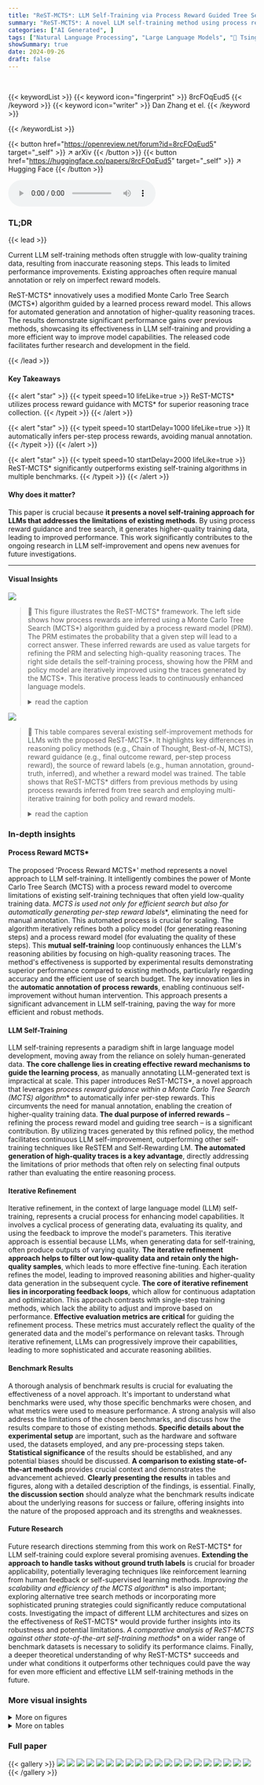 ```yaml
---
title: "ReST-MCTS*: LLM Self-Training via Process Reward Guided Tree Search"
summary: "ReST-MCTS*: A novel LLM self-training method using process reward guided tree search, outperforming existing methods by generating higher-quality reasoning traces for improved model accuracy."
categories: ["AI Generated", ]
tags: ["Natural Language Processing", "Large Language Models", "🏢 Tsinghua University",]
showSummary: true
date: 2024-09-26
draft: false
---
```


<br>

{{< keywordList >}}
{{< keyword icon="fingerprint" >}} 8rcFOqEud5 {{< /keyword >}}
{{< keyword icon="writer" >}} Dan Zhang et el. {{< /keyword >}}
 
{{< /keywordList >}}

{{< button href="https://openreview.net/forum?id=8rcFOqEud5" target="_self" >}}
↗ arXiv
{{< /button >}}
{{< button href="https://huggingface.co/papers/8rcFOqEud5" target="_self" >}}
↗ Hugging Face
{{< /button >}}



<audio controls>
    <source src="https://ai-paper-reviewer.com/8rcFOqEud5/podcast.wav" type="audio/wav">
    Your browser does not support the audio element.
</audio>


### TL;DR


{{< lead >}}

Current LLM self-training methods often struggle with low-quality training data, resulting from inaccurate reasoning steps. This leads to limited performance improvements.  Existing approaches often require manual annotation or rely on imperfect reward models. 

ReST-MCTS* innovatively uses a modified Monte Carlo Tree Search (MCTS*) algorithm guided by a learned process reward model. This allows for automated generation and annotation of higher-quality reasoning traces. The results demonstrate significant performance gains over previous methods, showcasing its effectiveness in LLM self-training and providing a more efficient way to improve model capabilities.  The released code facilitates further research and development in the field.

{{< /lead >}}


#### Key Takeaways

{{< alert "star" >}}
{{< typeit speed=10 lifeLike=true >}} ReST-MCTS* utilizes process reward guidance with MCTS* for superior reasoning trace collection. {{< /typeit >}}
{{< /alert >}}

{{< alert "star" >}}
{{< typeit speed=10 startDelay=1000 lifeLike=true >}} It automatically infers per-step process rewards, avoiding manual annotation. {{< /typeit >}}
{{< /alert >}}

{{< alert "star" >}}
{{< typeit speed=10 startDelay=2000 lifeLike=true >}} ReST-MCTS* significantly outperforms existing self-training algorithms in multiple benchmarks. {{< /typeit >}}
{{< /alert >}}

#### Why does it matter?
This paper is crucial because **it presents a novel self-training approach for LLMs that addresses the limitations of existing methods**. By using process reward guidance and tree search, it generates higher-quality training data, leading to improved performance. This work significantly contributes to the ongoing research in LLM self-improvement and opens new avenues for future investigations.

------
#### Visual Insights



![](https://ai-paper-reviewer.com/8rcFOqEud5/figures_3_1.jpg)

> 🔼 This figure illustrates the ReST-MCTS* framework. The left side shows how process rewards are inferred using a Monte Carlo Tree Search (MCTS*) algorithm guided by a process reward model (PRM).  The PRM estimates the probability that a given step will lead to a correct answer. These inferred rewards are used as value targets for refining the PRM and selecting high-quality reasoning traces. The right side details the self-training process, showing how the PRM and policy model are iteratively improved using the traces generated by the MCTS*. This iterative process leads to continuously enhanced language models.
> <details>
> <summary>read the caption</summary>
> Figure 1: The left part presents the process of inferring process rewards and how we conduct process reward guide tree-search. The right part denotes the self-training of both the process reward model and the policy model.
> </details>





![](https://ai-paper-reviewer.com/8rcFOqEud5/tables_1_1.jpg)

> 🔼 This table compares several existing self-improvement methods for LLMs with the proposed ReST-MCTS*.  It highlights key differences in reasoning policy methods (e.g., Chain of Thought, Best-of-N, MCTS), reward guidance (e.g., final outcome reward, per-step process reward), the source of reward labels (e.g., human annotation, ground-truth, inferred), and whether a reward model was trained.  The table shows that ReST-MCTS* differs from previous methods by using process rewards inferred from tree search and employing multi-iterative training for both policy and reward models.
> <details>
> <summary>read the caption</summary>
> Table 1: Key differences between existing self-improvement methods and our approach. Train refers to whether to train a reward model.
> </details>





### In-depth insights


#### Process Reward MCTS*
The proposed 'Process Reward MCTS*' method represents a novel approach to LLM self-training.  It intelligently combines the power of Monte Carlo Tree Search (MCTS) with a process reward model to overcome limitations of existing self-training techniques that often yield low-quality training data.  **MCTS* is used not only for efficient search but also for automatically generating per-step reward labels**, eliminating the need for manual annotation.  This automated process is crucial for scaling.  The algorithm iteratively refines both a policy model (for generating reasoning steps) and a process reward model (for evaluating the quality of these steps). This **mutual self-training** loop continuously enhances the LLM's reasoning abilities by focusing on high-quality reasoning traces.  The method's effectiveness is supported by experimental results demonstrating superior performance compared to existing methods, particularly regarding accuracy and the efficient use of search budget. The key innovation lies in the **automatic annotation of process rewards**, enabling continuous self-improvement without human intervention. This approach presents a significant advancement in LLM self-training, paving the way for more efficient and robust methods.

#### LLM Self-Training
LLM self-training represents a paradigm shift in large language model development, moving away from the reliance on solely human-generated data.  **The core challenge lies in creating effective reward mechanisms to guide the learning process**, as manually annotating LLM-generated text is impractical at scale.  This paper introduces ReST-MCTS*, a novel approach that leverages **process reward guidance within a Monte Carlo Tree Search (MCTS*) algorithm** to automatically infer per-step rewards.  This circumvents the need for manual annotation, enabling the creation of higher-quality training data.  **The dual purpose of inferred rewards** – refining the process reward model and guiding tree search – is a significant contribution.  By utilizing traces generated by this refined policy, the method facilitates continuous LLM self-improvement, outperforming other self-training techniques like ReSTEM and Self-Rewarding LM.  **The automated generation of high-quality traces is a key advantage**, directly addressing the limitations of prior methods that often rely on selecting final outputs rather than evaluating the entire reasoning process.

#### Iterative Refinement
Iterative refinement, in the context of large language model (LLM) self-training, represents a crucial process for enhancing model capabilities.  It involves a cyclical process of generating data, evaluating its quality, and using the feedback to improve the model's parameters. This iterative approach is essential because LLMs, when generating data for self-training, often produce outputs of varying quality. **The iterative refinement approach helps to filter out low-quality data and retain only the high-quality samples**, which leads to more effective fine-tuning. Each iteration refines the model, leading to improved reasoning abilities and higher-quality data generation in the subsequent cycle. **The core of iterative refinement lies in incorporating feedback loops**, which allow for continuous adaptation and optimization. This approach contrasts with single-step training methods, which lack the ability to adjust and improve based on performance. **Effective evaluation metrics are critical** for guiding the refinement process.  These metrics must accurately reflect the quality of the generated data and the model's performance on relevant tasks. Through iterative refinement, LLMs can progressively improve their capabilities, leading to more sophisticated and accurate reasoning abilities.

#### Benchmark Results
A thorough analysis of benchmark results is crucial for evaluating the effectiveness of a novel approach.  It's important to understand what benchmarks were used, why those specific benchmarks were chosen, and what metrics were used to measure performance. A strong analysis will also address the limitations of the chosen benchmarks, and discuss how the results compare to those of existing methods.  **Specific details about the experimental setup** are important, such as the hardware and software used, the datasets employed, and any pre-processing steps taken.  **Statistical significance** of the results should be established, and any potential biases should be discussed.  **A comparison to existing state-of-the-art methods** provides crucial context and demonstrates the advancement achieved.  **Clearly presenting the results** in tables and figures, along with a detailed description of the findings, is essential. Finally, **the discussion section** should analyze what the benchmark results indicate about the underlying reasons for success or failure, offering insights into the nature of the proposed approach and its strengths and weaknesses.

#### Future Research
Future research directions stemming from this work on ReST-MCTS* for LLM self-training could explore several promising avenues. **Extending the approach to handle tasks without ground truth labels** is crucial for broader applicability, potentially leveraging techniques like reinforcement learning from human feedback or self-supervised learning methods.  **Improving the scalability and efficiency of the MCTS* algorithm** is also important; exploring alternative tree search methods or incorporating more sophisticated pruning strategies could significantly reduce computational costs.  Investigating the impact of different LLM architectures and sizes on the effectiveness of ReST-MCTS* would provide further insights into its robustness and potential limitations.  **A comparative analysis of ReST-MCTS* against other state-of-the-art self-training methods** on a wider range of benchmark datasets is necessary to solidify its performance claims. Finally, a deeper theoretical understanding of why ReST-MCTS* succeeds and under what conditions it outperforms other techniques could pave the way for even more efficient and effective LLM self-training methods in the future.


### More visual insights

<details>
<summary>More on figures
</summary>


![](https://ai-paper-reviewer.com/8rcFOqEud5/figures_7_1.jpg)

> 🔼 This figure compares the accuracy of different search methods (ReST-MCTS*, PRM+Best-of-N, ORM+Best-of-N, and Self-Consistency) on the MATH and SciBench datasets. The x-axis represents the average number of completion tokens used per question, which serves as a proxy for the computational budget. The y-axis shows the accuracy achieved by each method.  The figure demonstrates that ReST-MCTS* consistently outperforms the other methods across various budget levels, highlighting its efficiency in finding accurate solutions.
> <details>
> <summary>read the caption</summary>
> Figure 2: Accuracy of different searches on MATH and SciBench with varied sampling budget.
> </details>



![](https://ai-paper-reviewer.com/8rcFOqEud5/figures_7_2.jpg)

> 🔼 This figure compares the accuracy of different search methods (ReST-MCTS*, PRM+Best-of-N, ORM+Best-of-N, and Self-Consistency) on two datasets (MATH and SciBench) with varying completion token budgets.  It shows that ReST-MCTS* consistently outperforms other methods, particularly as the token budget increases.  The error bars represent the variability in accuracy across multiple runs for each method.
> <details>
> <summary>read the caption</summary>
> Figure 2: Accuracy of different searches on MATH and SciBench with varied sampling budget.
> </details>



![](https://ai-paper-reviewer.com/8rcFOqEud5/figures_22_1.jpg)

> 🔼 This figure illustrates the ReST-MCTS* framework. The left side shows how process rewards are inferred using a tree search algorithm (MCTS*) and used to guide the search process.  The right side illustrates the iterative self-training process for both the process reward model (PRM) and the policy model. The PRM learns to estimate the probability that a given step will lead to the correct answer, while the policy model learns to generate high-quality reasoning traces.  The interaction between these two models drives continuous improvement in the LLM's reasoning abilities.
> <details>
> <summary>read the caption</summary>
> Figure 1: The left part presents the process of inferring process rewards and how we conduct process reward guide tree-search. The right part denotes the self-training of both the process reward model and the policy model.
> </details>



![](https://ai-paper-reviewer.com/8rcFOqEud5/figures_23_1.jpg)

> 🔼 This figure shows a detailed illustration of the data generation process for the self-training framework. It consists of four stages: search, prune, verify, and infer reward & value. The search stage involves using MCTS* to explore the search space and generate multiple reasoning traces. The prune stage involves removing unfinished branches and those with incorrect final answers. The verify stage involves verifying the correctness of the remaining traces using string matching or LLM judging. Finally, the infer reward & value stage involves inferring the per-step process rewards and quality values for each step in the verified reasoning traces. These inferred rewards and values are then used to train the process reward and policy models.
> <details>
> <summary>read the caption</summary>
> Figure 4: Detailed process of new sample data generation for the self-training framework.
> </details>



![](https://ai-paper-reviewer.com/8rcFOqEud5/figures_25_1.jpg)

> 🔼 This figure compares the accuracy of different search methods (ReST-MCTS*, PRM+Best-of-N, ORM+Best-of-N, and Self-Consistency) on two datasets, MATH and SciBench.  The x-axis represents the average number of completion tokens used per question, indicating the computational cost of each method.  The y-axis shows the accuracy achieved by each method.  The figure demonstrates that ReST-MCTS* consistently outperforms other methods across different token budgets, highlighting its efficiency in finding accurate solutions.
> <details>
> <summary>read the caption</summary>
> Figure 2: Accuracy of different searches on MATH and SciBench with varied sampling budget.
> </details>



![](https://ai-paper-reviewer.com/8rcFOqEud5/figures_27_1.jpg)

> 🔼 This figure compares the proposed ReST-MCTS* self-training method with other existing methods such as RFT/STaR/ReSTEM, V-STaR, MATH-SHEPHERD, and Self-Rewarding.  It visually depicts the flow of each method, highlighting key components like the reasoning policy used (CoT, ToT, BoN, MCTS*), reward models (PRM, ORM), selection mechanisms (select), and fine-tuning steps (SFT).  The figure effectively illustrates the differences in how each approach generates training data and improves the language model.  ReST-MCTS* stands out by incorporating a value model guided MCTS* for automated per-step reward generation and improved trace selection, leading to a more efficient and effective self-training process.
> <details>
> <summary>read the caption</summary>
> Figure 6: Comparison between existing self-training methods with our proposed ReST-MCTS*. 
> </details>



![](https://ai-paper-reviewer.com/8rcFOqEud5/figures_28_1.jpg)

> 🔼 This figure illustrates the ReST-MCTS* framework. The left side shows how process rewards are inferred using Monte Carlo Tree Search (MCTS*) and used to guide the tree search.  The right side depicts the iterative self-training process for both the process reward model and the policy model, improving the accuracy and quality of reasoning traces over multiple iterations.
> <details>
> <summary>read the caption</summary>
> Figure 1: The left part presents the process of inferring process rewards and how we conduct process reward guide tree-search. The right part denotes the self-training of both the process reward model and the policy model.
> </details>



</details>




<details>
<summary>More on tables
</summary>


![](https://ai-paper-reviewer.com/8rcFOqEud5/tables_3_1.jpg)
> 🔼 This table presents the results of training policy and value models across multiple iterations using various self-training methods.  It compares the performance of ReST-MCTS* against ReSTEM and Self-Rewarding methods on three different LLM backbones (LLaMA-3-8B-Instruct, Mistral-7B: MetaMATH, and SciGLM-6B). The evaluation is zero-shot, with few-shot results provided as a baseline.  The table highlights the continuous improvement of ReST-MCTS* across iterations.
> <details>
> <summary>read the caption</summary>
> Table 2: Primary results by training both policy and value model for multiple iterations. For each backbone, different self-training approaches are conducted separately. This means each approach has its own generated train data and corresponding reward (value) model. Our evaluation is zero-shot only, the few-shot baseline only serves as a comparison.
> </details>

![](https://ai-paper-reviewer.com/8rcFOqEud5/tables_4_1.jpg)
> 🔼 This table presents the results of experiments comparing different self-training approaches across multiple iterations.  The approaches are evaluated using three different Large Language Model (LLM) backbones: LLaMA-3-8B-Instruct, Mistral-7B, and SciGLM-6B.  Each approach undergoes two iterations of self-training, and results are shown for zero-shot and few-shot evaluations. The metrics used include MATH, GPQA, Diamond, and CEval-Hard, providing a comprehensive comparison of the performance of different methods.
> <details>
> <summary>read the caption</summary>
> Table 2: Primary results by training both policy and value model for multiple iterations. For each backbone, different self-training approaches are conducted separately. This means each approach has its own generated train data and corresponding reward (value) model. Our evaluation is zero-shot only, the few-shot baseline only serves as a comparison.
> </details>

![](https://ai-paper-reviewer.com/8rcFOqEud5/tables_6_1.jpg)
> 🔼 This table presents the zero-shot and few-shot experimental results of three different LLMs (LLaMA-3-8B-Instruct, Mistral-7B: MetaMATH, and SciGLM-6B) across various self-training methods (ReSTEM, Self-Rewarding, and ReST-MCTS*) over two iterations.  It shows how each self-training method performs on MATH, GPQA, Diamond, and CEval-Hard benchmarks and highlights the continuous improvement of ReST-MCTS* across iterations.
> <details>
> <summary>read the caption</summary>
> Table 2: Primary results by training both policy and value model for multiple iterations. For each backbone, different self-training approaches are conducted separately. This means each approach has its own generated train data and corresponding reward (value) model. Our evaluation is zero-shot only, the few-shot baseline only serves as a comparison.
> </details>

![](https://ai-paper-reviewer.com/8rcFOqEud5/tables_7_1.jpg)
> 🔼 This table compares the accuracy of different verification methods (Self-Consistency, Outcome Reward Model, Self-Consistency + Outcome Reward Model, MATH-SHEPHERD, Self-Consistency + MATH-SHEPHERD, and Self-Consistency + ReST-MCTS*) on two datasets (GSM8K and MATH500).  Each method's accuracy is evaluated based on 256 outputs.  The table highlights the superior performance of ReST-MCTS* in achieving higher accuracy on both datasets.
> <details>
> <summary>read the caption</summary>
> Table 3: Accuracy of different verifiers on GSM8K test set and MATH500. SC: Self-Consistency, MS: MATH-SHEPHERD. Verification is based on 256 outputs.
> </details>

![](https://ai-paper-reviewer.com/8rcFOqEud5/tables_8_1.jpg)
> 🔼 This table presents the results of training both the policy and value models for multiple iterations using different self-training methods.  The performance is evaluated using zero-shot settings on several benchmarks, comparing against a few-shot baseline.  Each self-training method uses its own generated training data and corresponding reward model.
> <details>
> <summary>read the caption</summary>
> Table 2: Primary results by training both policy and value model for multiple iterations. For each backbone, different self-training approaches are conducted separately. This means each approach has its own generated train data and corresponding reward (value) model. Our evaluation is zero-shot only, the few-shot baseline only serves as a comparison.
> </details>

![](https://ai-paper-reviewer.com/8rcFOqEud5/tables_16_1.jpg)
> 🔼 This table compares the proposed ReST-MCTS* approach with existing LLM self-improvement methods such as STaR, ReSTEM, RFT, and V-STaR.  The comparison highlights key differences in reasoning policies (e.g., whether they use chain-of-thought, best-of-N, or Monte Carlo Tree Search), reward guidance (type of reward signals used), and whether a reward model is trained. ReST-MCTS* is shown to be unique in its use of process reward guidance with MCTS* for collecting high-quality reasoning traces.
> <details>
> <summary>read the caption</summary>
> Table 1: Key differences between existing self-improvement methods and our approach. Train refers to whether to train a reward model.
> </details>

![](https://ai-paper-reviewer.com/8rcFOqEud5/tables_25_1.jpg)
> 🔼 This table presents the average running time, in seconds, for four different reasoning methods: CoT + SC, ORM + BoN, PRM + BoN, and MCTS*.  The times are broken down for MATH problems.  It highlights the computational cost differences between the methods, showing that MCTS* requires significantly more time than the others.
> <details>
> <summary>read the caption</summary>
> Table 6: The average running time of different algorithms (under our basic experiment settings) on a single question.
> </details>

![](https://ai-paper-reviewer.com/8rcFOqEud5/tables_26_1.jpg)
> 🔼 This table presents a comparison of the overall performance of three different reasoning methods (CoT, ToT, and ReST-MCTS*) on the SciEval benchmark.  The results are broken down by four parts of the benchmark (Part I, Part II, Part III, Part IV) and an overall average.  The table shows the performance of these methods using two different large language models (LLMs): GLM4 and GPT-3.5-Turbo.  The purpose is to demonstrate the superior performance of the ReST-MCTS* method compared to other more traditional reasoning methods.
> <details>
> <summary>read the caption</summary>
> Table 8: Overall performance comparison with representative models on SciEval.
> </details>

</details>




### Full paper

{{< gallery >}}
<img src="https://ai-paper-reviewer.com/8rcFOqEud5/1.png" class="grid-w50 md:grid-w33 xl:grid-w25" />
<img src="https://ai-paper-reviewer.com/8rcFOqEud5/2.png" class="grid-w50 md:grid-w33 xl:grid-w25" />
<img src="https://ai-paper-reviewer.com/8rcFOqEud5/3.png" class="grid-w50 md:grid-w33 xl:grid-w25" />
<img src="https://ai-paper-reviewer.com/8rcFOqEud5/4.png" class="grid-w50 md:grid-w33 xl:grid-w25" />
<img src="https://ai-paper-reviewer.com/8rcFOqEud5/5.png" class="grid-w50 md:grid-w33 xl:grid-w25" />
<img src="https://ai-paper-reviewer.com/8rcFOqEud5/6.png" class="grid-w50 md:grid-w33 xl:grid-w25" />
<img src="https://ai-paper-reviewer.com/8rcFOqEud5/7.png" class="grid-w50 md:grid-w33 xl:grid-w25" />
<img src="https://ai-paper-reviewer.com/8rcFOqEud5/8.png" class="grid-w50 md:grid-w33 xl:grid-w25" />
<img src="https://ai-paper-reviewer.com/8rcFOqEud5/9.png" class="grid-w50 md:grid-w33 xl:grid-w25" />
<img src="https://ai-paper-reviewer.com/8rcFOqEud5/10.png" class="grid-w50 md:grid-w33 xl:grid-w25" />
<img src="https://ai-paper-reviewer.com/8rcFOqEud5/11.png" class="grid-w50 md:grid-w33 xl:grid-w25" />
<img src="https://ai-paper-reviewer.com/8rcFOqEud5/12.png" class="grid-w50 md:grid-w33 xl:grid-w25" />
<img src="https://ai-paper-reviewer.com/8rcFOqEud5/13.png" class="grid-w50 md:grid-w33 xl:grid-w25" />
<img src="https://ai-paper-reviewer.com/8rcFOqEud5/14.png" class="grid-w50 md:grid-w33 xl:grid-w25" />
<img src="https://ai-paper-reviewer.com/8rcFOqEud5/15.png" class="grid-w50 md:grid-w33 xl:grid-w25" />
<img src="https://ai-paper-reviewer.com/8rcFOqEud5/16.png" class="grid-w50 md:grid-w33 xl:grid-w25" />
<img src="https://ai-paper-reviewer.com/8rcFOqEud5/17.png" class="grid-w50 md:grid-w33 xl:grid-w25" />
<img src="https://ai-paper-reviewer.com/8rcFOqEud5/18.png" class="grid-w50 md:grid-w33 xl:grid-w25" />
<img src="https://ai-paper-reviewer.com/8rcFOqEud5/19.png" class="grid-w50 md:grid-w33 xl:grid-w25" />
<img src="https://ai-paper-reviewer.com/8rcFOqEud5/20.png" class="grid-w50 md:grid-w33 xl:grid-w25" />
{{< /gallery >}}